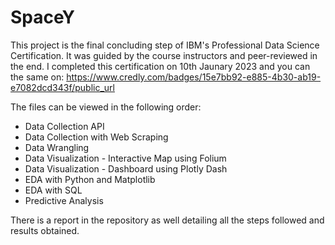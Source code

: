 # SpaceY

This project is the final concluding step of IBM's Professional Data Science Certification. It was guided by the course instructors and peer-reviewed in the end.
I completed this certification on 10th Jaunary 2023 and you can the same on: https://www.credly.com/badges/15e7bb92-e885-4b30-ab19-e7082dcd343f/public_url  

The files can be viewed in the following order:
* Data Collection API
* Data Collection with Web Scraping
* Data Wrangling
* Data Visualization - Interactive Map using Folium
* Data Visualization - Dashboard using Plotly Dash
* EDA with Python and Matplotlib
* EDA with SQL
* Predictive Analysis

There is a report in the repository as well detailing all the steps followed and results obtained. 
